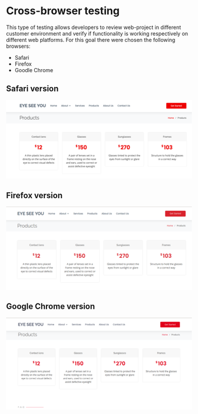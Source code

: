 # Cross-browser testing

This type of testing allows developers to review web-project in different customer environment and verify if functionality is working respectively on different web platforms. For this goal there were chosen the following browsers:

- Safari
- Firefox
- Goodle Chrome

## Safari version
![safari](https://raw.githubusercontent.com/Rashaali84/Eye-See-You/products/tests/cross-browser/Safari.png)

## Firefox version
![firefox](https://raw.githubusercontent.com/Rashaali84/Eye-See-You/products/tests/cross-browser/Firefox.png)

## Google Chrome version
![google chrome](https://raw.githubusercontent.com/Rashaali84/Eye-See-You/products/tests/cross-browser/Google-Chrome.png)
